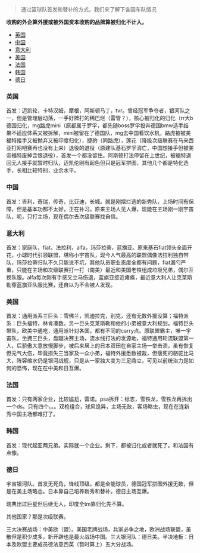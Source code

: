 

> 通过篮球队首发和替补的方式，我们来了解下各国车队情况

**收购的外企算外援或被外国资本收购的品牌算被归化不计入。**
<!-- TOC -->

- [英国](#英国)
- [中国](#中国)
- [意大利](#意大利)
- [美国](#美国)
- [法国](#法国)
- [韩国](#韩国)
- [德日](#德日)

<!-- /TOC -->

### 英国

首发：迈凯轮，卡特汉姆，摩根，阿斯顿马丁，tvr。曾经冠军争夺者，银河队之一，但是管理层动荡，一手好牌打的稀巴烂（雷管？），核心被归化的归化（rr大b德国归化，mg路虎mini（原都属于罗孚，都先随boss罗孚投奔德国bmw选手结果不适应体系又被拆解，mini被留在了德国队，mg去中国看饮水机，路虎被被美福特接手又被抛弃又被印度归化），捷豹（同路虎），莲花（降级次级联赛在马来西亚打网吧赛再也没有上来）退役的退役（原建队基石罗孚消亡，中国想接手但被美帝福特废掉含恨退役），首发一个都没留住。阿斯顿打法停留在上世纪，被福特退回无人接手就暂时归队，迈凯伦刚有起色但只是冠军拼图，其他几个都是特化选手，长相比较特别，业余水平。

### 中国

首发：吉利，奇瑞，传奇，比亚迪，长城。就是刚摆烂选的新秀队，上场时间有保障，但是基本功都不太好，正在补习。原来主场人见人爆，现能在主场刚一刚宇宙队，呃，只打主场，现在偶尔去次级联赛找自信。

### 意大利

首发：家庭队，fiat，法拉利，alfa，玛莎拉蒂，蓝旗亚。原来基石fiat领头全面开花，小球时代引领联盟，堪称小宇宙队，现今人气最高的联盟偶像法拉利独自带队，玛莎拉蒂归队不久只能说不坑，其他队员职业态度全都有问题，fiat漏勺严重，只能在主场和次级联赛打一打（南美）最近和美国老铁组成垃圾兄弟，偶尔互换队服。alfa每次刚有手感又立马伤退，蓝旗亚接近瘫痪，最近意大利人让克莱斯勒穿蓝旗亚队服比赛，还自以为不会被人发现。

### 美国

首发：通用派系三巨头：雪佛兰，凯迪拉克，别克，还有无数外援没算；福特派系：巨头福特，林肯凑数。另一巨头克莱斯勒和他的小弟被意大利规划。福特巨头带队，欧美中通吃，通用派针对各国，都有不同的carry点。原联盟霸主，唯一宇宙队，坐拥三巨头，盘踞决赛主场，流水线打法的发源地，福特通用轮流联盟第一人，后骄傲大意放慢脚步，被后来居上的日本双田在自家主场一举击溃，虽有恢复但元气大伤，毕竟损失三当家及一众小弟，福特外援悉数被裁，但瘦死的骆驼比马大，阵容缩水仍是银河战舰，只是从一家独大变为三足鼎立，可见以前统治力是如何的恐怖，现在在中美和日互爆。


### 法国 

首发：只有两家企业，比较尴尬，雷诺。psa拆开：标志，雪铁龙，雪铁龙再拆出一个ds。只有四个。。。双枪组合，球风诡异，主场无敌，客场略虫，现在在连新秀中国主场都难打了。

### 韩国

首发：现代起亚两兄弟。实际就一个企业。剩下，都被归化或者就死了。和法国有点像。


### 德日

宇宙银河队。首发无死角，锋线顶级。都是全能球员，德国冠军拼图外援无数，但是在美主场略怂。日本靠自己培养新秀和替补。德日主场互爆。



瑞典出过巨星但后继无人，印度全tm靠归化先不算。

其他国家？那是次级联赛。


三大决赛战场：中美欧（盟）。美国老牌战场，兵家必争之地，欧洲战场联盟，虽散但是积少成多，新开辟也是最火战场中国。三大银河队：德日美。半决地板：日本及欧盟主要成员德法意西英（暂时算上）五大分战场。